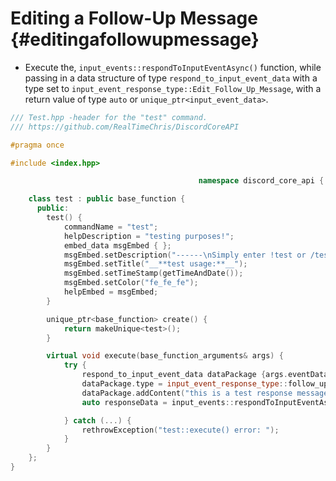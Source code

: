 Editing a Follow-Up Message {#editingafollowupmessage}
============
- Execute the, `input_events::respondToInputEventAsync()` function, while passing in a data structure of type `respond_to_input_event_data` with a type set	to `input_event_response_type::Edit_Follow_Up_Message`,	with a return value of type `auto` or `unique_ptr<input_event_data>`.

```cpp
/// Test.hpp -header for the "test" command.
/// https://github.com/RealTimeChris/DiscordCoreAPI

#pragma once

#include <index.hpp>

										  namespace discord_core_api {

	class test : public base_function {
	  public:
		test() {
			commandName = "test";
			helpDescription = "testing purposes!";
			embed_data msgEmbed { };
			msgEmbed.setDescription("------\nSimply enter !test or /test!\n------");
			msgEmbed.setTitle("__**test usage:**__");
			msgEmbed.setTimeStamp(getTimeAndDate());
			msgEmbed.setColor("fe_fe_fe");
			helpEmbed = msgEmbed;
		}

		unique_ptr<base_function> create() {
			return makeUnique<test>();
		}

		virtual void execute(base_function_arguments& args) {
			try {
				respond_to_input_event_data dataPackage {args.eventData};
				dataPackage.type = input_event_response_type::follow_up_message_edit;
				dataPackage.addContent("this is a test response message!");
				auto responseData = input_events::respondToInputEventAsync(const& dataPackage);

			} catch (...) {
				rethrowException("test::execute() error: ");
			}
		}
	};
}
```
